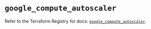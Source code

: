 # `google_compute_autoscaler`

Refer to the Terraform Registry for docs: [`google_compute_autoscaler`](https://registry.terraform.io/providers/hashicorp/google/4.85.0/docs/resources/compute_autoscaler).

